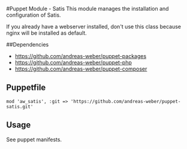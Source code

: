 #Puppet Module - Satis
This module manages the installation and configuration of Satis.

If you already have a webserver installed, don't use this class because nginx will be installed as default.

##Dependencies

- https://github.com/andreas-weber/puppet-packages
- https://github.com/andreas-weber/puppet-php
- https://github.com/andreas-weber/puppet-composer

## Puppetfile

```
mod 'aw_satis', :git => 'https://github.com/andreas-weber/puppet-satis.git'
```

## Usage

See puppet manifests.
